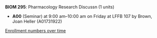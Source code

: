 **BIOM 295**: Pharmacology Research Discussn (1 units)

- **A00** (Seminar) at 9:00 am–10:00 am on Friday at LFFB 107 by Brown, Joan Heller (A01731922)

[Enrollment numbers over time](./BIOM295.tsv)
